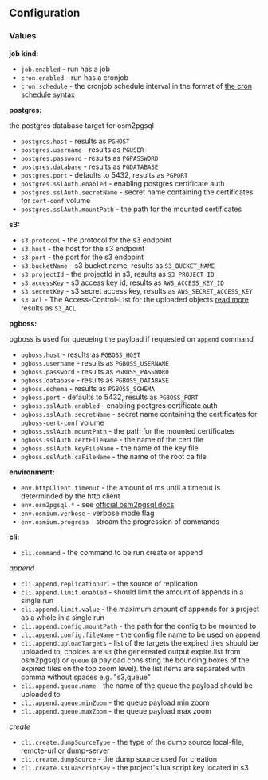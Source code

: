 ## Configuration

### Values

**job kind:**

- `job.enabled` - run has a job
- `cron.enabled` - run has a cronjob
- `cron.schedule` - the cronjob schedule interval in the format of [the cron schedule syntax](https://kubernetes.io/docs/concepts/workloads/controllers/cron-jobs/#cron-schedule-syntax)

**postgres:**

the postgres database target for osm2pgsql

- `postgres.host` - results as `PGHOST`
- `postgres.username` - results as `PGUSER`
- `postgres.password` - results as `PGPASSWORD`
- `postgres.database` - results as `PGDATABASE`
- `postgres.port` - defaults to 5432, results as `PGPORT`
- `postgres.sslAuth.enabled` - enabling postgres certificate auth
- `postgres.sslAuth.secretName` - secret name containing the certificates for `cert-conf` volume
- `postgres.sslAuth.mountPath` - the path for the mounted certificates

**s3:**

- `s3.protocol` - the protocol for the s3 endpoint
- `s3.host` - the host for the s3 endpoint
- `s3.port` - the port for the s3 endpoint
- `s3.bucketName` - s3 bucket name, results as `S3_BUCKET_NAME`
- `s3.projectId` - the projectId in s3, results as `S3_PROJECT_ID`
- `s3.accessKey` - s3 access key id, results as `AWS_ACCESS_KEY_ID`
- `s3.secretKey` - s3 secret access key, results as `AWS_SECRET_ACCESS_KEY`
- `s3.acl` - The Access-Control-List for the uploaded objects [read more](https://docs.aws.amazon.com/AmazonS3/latest/userguide/acl-overview.html#canned-acl) results as `S3_ACL`

**pgboss:**

pgboss is used for queueing the payload if requested on `append` command

- `pgboss.host` - results as `PGBOSS_HOST`
- `pgboss.username` - results as `PGBOSS_USERNAME`
- `pgboss.password` - results as `PGBOSS_PASSWORD`
- `pgboss.database` - results as `PGBOSS_DATABASE`
- `pgboss.schema` - results as `PGBOSS_SCHEMA`
- `pgboss.port` - defaults to 5432, results as `PGBOSS_PORT`
- `pgboss.sslAuth.enabled` - enabling postgres certificate auth
- `pgboss.sslAuth.secretName` - secret name containing the certificates for `pgboss-cert-conf` volume
- `pgboss.sslAuth.mountPath` - the path for the mounted certificates
- `pgboss.sslAuth.certFileName` - the name of the cert file
- `pgboss.sslAuth.keyFileName` - the name of the key file
- `pgboss.sslAuth.caFileName` - the name of the root ca file

**environment:**

- `env.httpClient.timeout` - the amount of ms until a timeout is determinded by the http client
- `env.osm2pgsql.*` - see [official osm2pgsql docs](https://osm2pgsql.org/doc/manual.html)
- `env.osmium.verbose` - verbose mode flag
- `env.osmium.progress` - stream the progression of commands

**cli:**

- `cli.command` - the command to be run create or append

*append*
- `cli.append.replicationUrl` - the source of replication
- `cli.append.limit.enabled` - should limit the amount of appends in a single run
- `cli.append.limit.value` - the maximum amount of appends for a project as a whole in a single run
- `cli.append.config.mountPath` - the path for the config to be mounted to
- `cli.append.config.fileName` - the config file name to be used on append
- `cli.append.uploadTargets` - list of the targets the expired tiles should be uploaded to, choices are `s3` (the genereated output expire.list from osm2pgsql) or `queue` (a payload consisting the bounding boxes of the expired tiles on the top zoom level). the list items are separated with comma without spaces e.g. "s3,queue"
- `cli.append.queue.name` - the name of the queue the payload should be uploaded to
- `cli.append.queue.minZoom` - the queue payload min zoom
- `cli.append.queue.maxZoom` - the queue payload max zoom

*create*
- `cli.create.dumpSourceType` - the type of the dump source local-file, remote-url or dump-server
- `cli.create.dumpSource` - the dump source used for creation
- `cli.create.s3LuaScriptKey` - the project's lua script key located in s3
